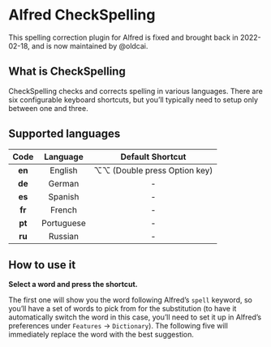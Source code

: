 # Alfred CheckSpelling

This spelling correction plugin for Alfred is fixed and brought back in 2022-02-18, and is now maintained by @oldcai.

## What is CheckSpelling
CheckSpelling checks and corrects spelling in various languages. There are six configurable keyboard shortcuts, but you’ll typically need to setup only between one and three.

## Supported languages

| Code    | Language | Default Shortcut |
|:-------:|:----------:|:----------------:|
| **en**  | English | ⌥⌥ (Double press Option key)
| **de**  | German  | -
| **es**  | Spanish | -
| **fr**  | French  | -
| **pt**  | Portuguese | -
| **ru**  | Russian | -


## How to use it

**Select a word and press the shortcut.**

The first one will show you the word following Alfred’s `spell` keyword, so you’ll have a set of words to pick from for the substitution (to have it automatically switch the word in this case, you’ll need to set it up in Alfred’s preferences under `Features` → `Dictionary`). The following five will immediately replace the word with the best suggestion.


